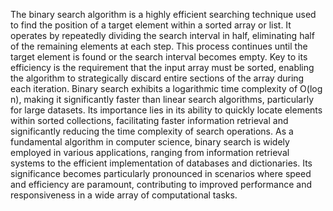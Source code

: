 The binary search algorithm is a highly efficient searching technique used to find the position of a target element within a sorted array or list. It operates by repeatedly dividing the search interval in half, eliminating half of the remaining elements at each step. This process continues until the target element is found or the search interval becomes empty. Key to its efficiency is the requirement that the input array must be sorted, enabling the algorithm to strategically discard entire sections of the array during each iteration. Binary search exhibits a logarithmic time complexity of O(log n), making it significantly faster than linear search algorithms, particularly for large datasets. Its importance lies in its ability to quickly locate elements within sorted collections, facilitating faster information retrieval and significantly reducing the time complexity of search operations. As a fundamental algorithm in computer science, binary search is widely employed in various applications, ranging from information retrieval systems to the efficient implementation of databases and dictionaries. Its significance becomes particularly pronounced in scenarios where speed and efficiency are paramount, contributing to improved performance and responsiveness in a wide array of computational tasks.






